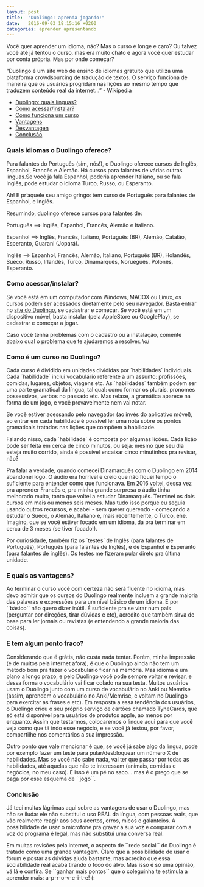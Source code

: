 ```yaml
---
layout: post
title:  "Duolingo: aprenda jogando!"
date:   2016-09-03 18:15:16 +0200
categories: aprender apresentando
---
```


Você quer aprender um idioma, não? Mas o curso é longe e caro?
Ou talvez você até já tentou o curso, mas era muito chato e agora você quer estudar por conta
própria. Mas por onde começar?

“Duolingo é um site web de ensino de idiomas gratuito que utiliza uma plataforma crowdsourcing de tradução de textos. O serviço funciona de maneira que os usuários progridam nas lições ao mesmo tempo que traduzem conteúdo real da internet…” - Wikipedia

* [Duolingo: quais línguas?](#linguas)
* [Como acessar/instalar?](#acesso)
* [Como funciona um curso](#curso)
* [Vantagens](#vantagens)
* [Desvantagen](#desvantagens)
* [Conclusão](#concluindo)


 ### <a name="linguas"></a>Quais idiomas o Duolingo oferece?

Para falantes do Português (sim, nós!), o Duolingo oferece cursos de Inglês, Espanhol, Francês e Alemão. Há cursos para falantes de várias outras línguas.Se você já fala Espanhol, poderia aprender Italiano, ou se fala Inglês, pode estudar o idioma Turco, Russo, ou Esperanto.

Ah! E pr’aquele seu amigo gringo: tem curso de Português para falantes de Espanhol, e Inglês.

Resumindo, duolingo oferece cursos para falantes de:

Português ==> Inglês, Espanhol, Francês, Alemão e Italiano.

Espanhol ==> Inglês, Francês, Italiano, Português (BR), Alemão, Catalão, Esperanto, Guarani (Jopará).

Inglês ==> Espanhol, Francês, Alemão, Italiano, Português (BR), Holandês, Sueco, Russo, Irlandês, Turco, Dinamarquês, Norueguês, Polonês, Esperanto.

### <a name="acesso"></a>Como acessar/instalar?

Se você está em um computador com Windows, MACOX ou Linux, os cursos podem ser acessados diretamente pelo seu navegador. Basta entrar no <a href="htttp://duolingo.com">site do Duolingo</a>, se cadastrar e começar. Se você está em um dispositivo móvel, basta instalar (pela AppleStore ou GooglePlay), se cadastrar e começar a jogar.

Caso você tenha problemas com o cadastro ou a instalação, comente abaixo qual o problema que te ajudaremos a resolver. \o/


### <a name="curso"></a>Como é um curso no Duolingo?

Cada curso é dividido em unidades divididas por ´habilidades´ individuais. Cada ´habilidade´ inclui vocabulário referente a um assunto: profissões, comidas, lugares, objetos, viagens etc. As ´habilidades´ também podem ser uma parte gramatical da língua, tal qual: como formar os plurais, pronomes possessivos, verbos no passado etc. Mas relaxe, a gramática aparece na forma de um jogo, e você provavelmente nem vai notar.

Se você estiver acessando pelo navegador (ao invés do aplicativo móvel), ao entrar em cada habilidade é possível ler uma nota sobre os pontos gramaticais tratados nas lições que compõem a habilidade.

Falando nisso, cada ´habilidade´ é composta por algumas lições. Cada lição pode ser feita em cerca de cinco minutos, ou seja: mesmo que seu dia esteja muito corrido, ainda é possível encaixar cinco minutinhos pra revisar, não?

Pra falar a verdade, quando comecei Dinamarquês com o Duolingo em 2014 abandonei logo. O áudio era horrível e creio que não fiquei tempo o suficiente para entender como que funcionava. Em 2016 voltei, dessa vez pra aprender Francês e, pra minha grande surpresa o áudio tinha melhorado muito, tanto que voltei a estudar Dinamarquês. Terminei os dois cursos em mais ou menos seis meses. Mas tudo isso porque eu seguia usando outros recursos, e acabei - sem querer querendo - começando a estudar o Sueco, o Alemão, Italiano e, mais recentemente, o Turco, ehe. Imagino, que se você estiver focado em um idioma, da pra terminar em cerca de 3 meses (se tiver focado!).

Por curiosidade, também fiz os ´testes´ de Inglês (para falantes de Português), Português (para falantes de Inglês), e de Espanhol e Esperanto (para falantes de inglês). Os testes me fizeram pular direto pra última unidade.


### <a name="vantagens"></a>E quais as vantagens?

Ao terminar o curso você com certeza não será fluente no idioma, mas devo admitir que os cursos do Duolingo realmente incluem a grande maioria das palavras e expressões para um nível básico de um idioma. E por ´´básico´´ não quero dizer inútil. É suficiente pra se virar num país (perguntar por direções, tirar dúvidas e etc), acredito que também sirva de base para ler jornais ou revistas (e entendendo a grande maioria das coisas).
### <a name="desvantagens"></a>E tem algum ponto fraco?

Considerando que é grátis, não custa nada tentar. Porém, minha impressão (e de muitos pela internet afora), é que o Duolingo ainda não tem um método bom pra fazer o vocabulário ficar na memória. Mas idioma é um plano a longo prazo, e pelo Duolingo você pode sempre voltar e revisar, e dessa forma o vocabulário vai ficar colado na sua testa.
Muitos usuários usam o Duolingo junto com um curso de vocabulário no Anki ou Memrise (assim, aprendem o vocabulário no Anki/Memrise, e voltam no Duolingo para exercitar as frases e etc).
Em resposta a essa tendência dos usuários, o Duolingo criou o seu próprio serviço de cartões chamado TyneCards, que só está disponível para usuários de produtos apple, ao menos por enquanto. Assim que testarmos, colocaremos o linque aqui para que você veja como que tá indo esse negócio, e se você já testou, por favor, compartilhe nos comentários a sua impressão.

Outro ponto que vale mencionar é que, se você já sabe algo da língua, pode por exemplo fazer um teste para pular/desbloquear um número X de habilidades. Mas se você não sabe nada, vai ter que passar por todas as habilidades, até aquelas que não te interessam (animais, comidas e negócios, no meu caso). E isso é um pé no saco… mas é o preço que se paga por esse esquema de ´´jogo´´.


### <a name="concluindo"></a>Conclusão

Já teci muitas lágrimas aqui sobre as vantagens de usar o Duolingo, mas não se iluda: ele não substitui o uso REAL da língua, com pessoas reais, que vão realmente reagir aos seus acertos, erros, micos e galanteios. A possibilidade de usar o microfone pra gravar a sua voz e comparar com a voz do programa é legal, mas não substitui uma conversa real.

Em muitas revisões pela internet, o aspecto de ´´rede social´´ do Duolingo é tratado como uma grande vantagem. Claro que a possibilidade de usar o fórum e postar as dúvidas ajuda bastante, mas acredito que essa sociabilidade real acaba tirando o foco do alvo. Mas isso é só uma opinião, vá lá e confira. Se ´´ganhar mais pontos´´ que o coleguinha te estimula a aprender mais: a-p-r-o-v-e-i-t-e! (:
